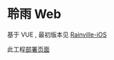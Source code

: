 # 聆雨 Web

基于 VUE ,
最初版本见 [Rainville-iOS](https://github.com/VArbiter/Rainville_iOS-iOS)

此工程[部署页面](https://varbiter.github.io/Rainville-web/dist/index.html#/)
